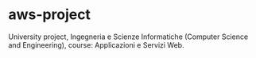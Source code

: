 # aws-project
University project, Ingegneria e Scienze Informatiche (Computer Science and Engineering), course: Applicazioni e Servizi Web.
